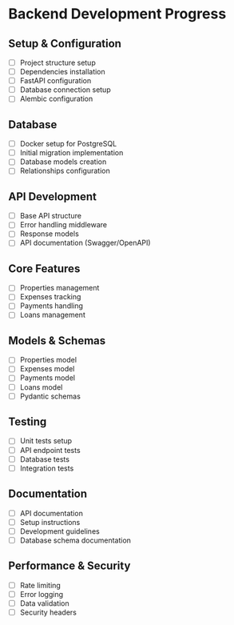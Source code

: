 # Backend Development Progress

## Setup & Configuration
- [ ] Project structure setup
- [ ] Dependencies installation
- [ ] FastAPI configuration
- [ ] Database connection setup
- [ ] Alembic configuration

## Database
- [ ] Docker setup for PostgreSQL
- [ ] Initial migration implementation
- [ ] Database models creation
- [ ] Relationships configuration

## API Development
- [ ] Base API structure
- [ ] Error handling middleware
- [ ] Response models
- [ ] API documentation (Swagger/OpenAPI)

## Core Features
- [ ] Properties management
- [ ] Expenses tracking
- [ ] Payments handling
- [ ] Loans management

## Models & Schemas
- [ ] Properties model
- [ ] Expenses model
- [ ] Payments model
- [ ] Loans model
- [ ] Pydantic schemas

## Testing
- [ ] Unit tests setup
- [ ] API endpoint tests
- [ ] Database tests
- [ ] Integration tests

## Documentation
- [ ] API documentation
- [ ] Setup instructions
- [ ] Development guidelines
- [ ] Database schema documentation

## Performance & Security
- [ ] Rate limiting
- [ ] Error logging
- [ ] Data validation
- [ ] Security headers
